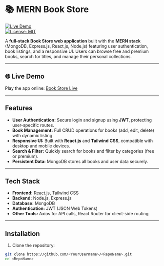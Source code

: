 # 📚 MERN Book Store

[![Live Demo](https://img.shields.io/badge/Live-Demo-blue)](https://bookstore-10-ttvt.onrender.com/)  
[![License: MIT](https://img.shields.io/badge/License-MIT-yellow.svg)](https://opensource.org/licenses/MIT)  

A **full-stack Book Store web application** built with the **MERN stack** (MongoDB, Express.js, React.js, Node.js) featuring user authentication, book listings, and a responsive UI. Users can browse free and premium books, search for titles, and manage their personal collections.

---

## 🌐 Live Demo

Play the app online: [Book Store Live](https://bookstore-10-ttvt.onrender.com/)

---

## Features

- **User Authentication:** Secure login and signup using **JWT**, protecting user-specific routes.  
- **Book Management:** Full CRUD operations for books (add, edit, delete) with dynamic listing.  
- **Responsive UI:** Built with **React.js** and **Tailwind CSS**, compatible with desktop and mobile devices.  
- **Search & Filter:** Quickly search for books and filter by categories (free or premium).  
- **Persistent Data:** MongoDB stores all books and user data securely.

---

## Tech Stack

- **Frontend:** React.js, Tailwind CSS  
- **Backend:** Node.js, Express.js  
- **Database:** MongoDB  
- **Authentication:** JWT (JSON Web Tokens)  
- **Other Tools:** Axios for API calls, React Router for client-side routing

---

## Installation

1. Clone the repository:

```bash
git clone https://github.com/<YourUsername>/<RepoName>.git
cd <RepoName>
